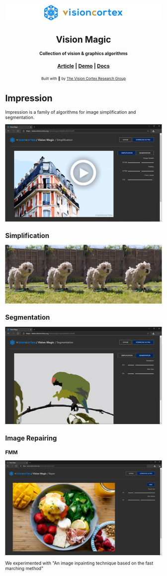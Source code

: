<div align="center">

  <img src="docs/images/visioncortex-banner.png">
  <h1>Vision Magic</h1>

  <p>
    <strong>Collection of vision & graphics algorithms</strong>
  </p>

  <h3>
    <a href="//www.visioncortex.org/impression-docs">Article</a>
    <span> | </span>
    <a href="//www.visioncortex.org/visionmagic/">Demo</a>
    <span> | </span>
    <a href="//docs.rs/visionmagic">Docs</a>
  </h3>

  <sub>Built with 🦀 by <a href="//www.visioncortex.org/">The Vision Cortex Research Group</a></sub>
</div>

# Impression

Impression is a family of algorithms for image simplification and segmentation.

<a href="https://vimeo.com/491698600">
  <img src="docs/images/Simplification Screenshot.png">
</a>

## Simplification

<a href="//www.visioncortex.org/visionmagic/simplification.html"><img src="docs/images/simplification-stages.png"></a>

## Segmentation

<a href="//www.visioncortex.org/visionmagic/segmentation.html"><img src="docs/images/Segmentation Screenshot.png"></a>

## Image Repairing

### FMM

<a href="//www.visioncortex.org/visionmagic/repair.html"><img src="docs/images/FMM Screenshot.png"></a>

We experimented with "An image inpainting technique based on the fast marching method"